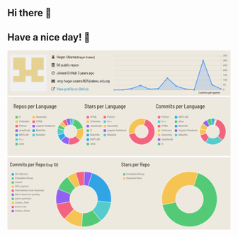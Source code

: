 ## Hi there 👋

## Have a nice day!  🙏

<img src="images/github1.png">
<img src="images/github2.png">
<img src="images/github4.png">


<!--
**Hagar-Usama/Hagar-Usama** is a ✨ _special_ ✨ repository because its `README.md` (this file) appears on your GitHub profile.

Here are some ideas to get you started:

- 🔭 I’m currently working on ...
- 🌱 I’m currently learning ...
- 👯 I’m looking to collaborate on ...
- 🤔 I’m looking for help with ...
- 💬 Ask me about ...
- 📫 How to reach me: ...
- 😄 Pronouns: ...
- ⚡ Fun fact: ...
-->
